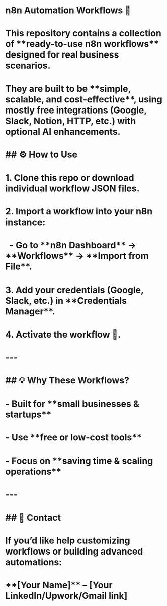 # n8n Automation Workflows 🚀

# 

# This repository contains a collection of \*\*ready-to-use n8n workflows\*\* designed for real business scenarios.  

# They are built to be \*\*simple, scalable, and cost-effective\*\*, using mostly free integrations (Google, Slack, Notion, HTTP, etc.) with optional AI enhancements.

# 

# 

# \## ⚙️ How to Use

# 1\. Clone this repo or download individual workflow JSON files.  

# 2\. Import a workflow into your n8n instance:  

# &nbsp;  - Go to \*\*n8n Dashboard\*\* → \*\*Workflows\*\* → \*\*Import from File\*\*.  

# 3\. Add your credentials (Google, Slack, etc.) in \*\*Credentials Manager\*\*.  

# 4\. Activate the workflow 🚀.  

# 

# ---

# 

# \## 💡 Why These Workflows?

# \- Built for \*\*small businesses \& startups\*\*  

# \- Use \*\*free or low-cost tools\*\*  

# \- Focus on \*\*saving time \& scaling operations\*\*  

# 

# ---

# 

# \## 📩 Contact

# If you’d like help customizing workflows or building advanced automations:  

# \*\*\[Your Name]\*\* – \[Your LinkedIn/Upwork/Gmail link]



